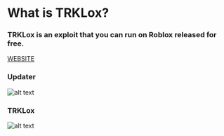 # What is TRKLox?

### TRKLox is an exploit that you can run on Roblox released for free.

[WEBSITE](https://app.bynosoftware.tk)

### Updater
![alt text](https://i.hizliresim.com/46s22nq.PNG "TRKLox")
### TRKLox
![alt text](https://i.hizliresim.com/ogqindg.PNG "TRKLox")
